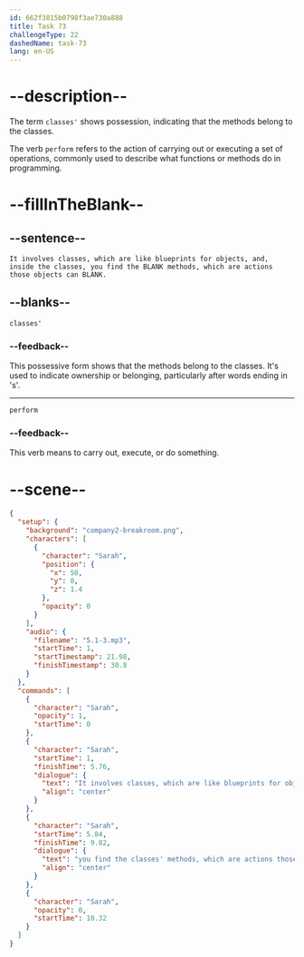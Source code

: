 ```yaml
---
id: 662f3815b0798f3ae730a888
title: Task 73
challengeType: 22
dashedName: task-73
lang: en-US
---
```


<!-- (Audio) Sarah: It involves classes, which are like blueprints for objects, and, inside the classes, you find the classes' methods, which are actions those objects can perform. -->

# --description--

The term `classes'` shows possession, indicating that the methods belong to the classes.

The verb `perform` refers to the action of carrying out or executing a set of operations, commonly used to describe what functions or methods do in programming.

# --fillInTheBlank--

## --sentence--

`It involves classes, which are like blueprints for objects, and, inside the classes, you find the BLANK methods, which are actions those objects can BLANK.`

## --blanks--

`classes'`

### --feedback--

This possessive form shows that the methods belong to the classes. It's used to indicate ownership or belonging, particularly after words ending in 's'.

---

`perform`

### --feedback--

This verb means to carry out, execute, or do something.

# --scene--

```json
{
  "setup": {
    "background": "company2-breakroom.png",
    "characters": [
      {
        "character": "Sarah",
        "position": {
          "x": 50,
          "y": 0,
          "z": 1.4
        },
        "opacity": 0
      }
    ],
    "audio": {
      "filename": "5.1-3.mp3",
      "startTime": 1,
      "startTimestamp": 21.98,
      "finishTimestamp": 30.8
    }
  },
  "commands": [
    {
      "character": "Sarah",
      "opacity": 1,
      "startTime": 0
    },
    {
      "character": "Sarah",
      "startTime": 1,
      "finishTime": 5.76,
      "dialogue": {
        "text": "It involves classes, which are like blueprints for objects, and inside the classes,",
        "align": "center"
      }
    },
    {
      "character": "Sarah",
      "startTime": 5.84,
      "finishTime": 9.82,
      "dialogue": {
        "text": "you find the classes' methods, which are actions those objects can perform.",
        "align": "center"
      }
    },
    {
      "character": "Sarah",
      "opacity": 0,
      "startTime": 10.32
    }
  ]
}
```
